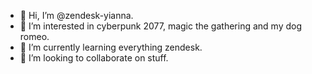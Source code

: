 - 👋 Hi, I’m @zendesk-yianna.
- 👀 I’m interested in cyberpunk 2077, magic the gathering and my dog romeo.
- 🌱 I’m currently learning everything zendesk.
- 💞️ I’m looking to collaborate on stuff.

<!---
yiannak-zen/yiannak-zen is a ✨ special ✨ repository because its `README.md` (this file) appears on your GitHub profile.
You can click the Preview link to take a look at your changes.
--->
